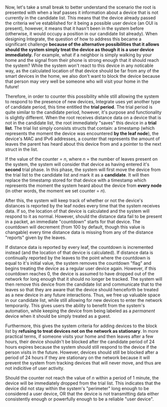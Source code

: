 Now, let's take a small break to better understand the scenario the root is presented with when a leaf passes it information about a device that is not currently in the candidate list. This means that the device already passed the criteria we've established for it being a possible user device (an OUI is present), however, it means that it hasn't been in the system before (otherwise, it would occupy a position in our candidate list already). When designing Integrate, the question of how to address this became a significant challenge **because of the alternative possibilities that it allows should the system simply treat the device as though it is a user device immediately.** For example, what if a neighbor is simply walking by your home and the signal from their phone is strong enough that it should reach the system? While the system won't react to this device in any noticable way, as the calculated location of that device should be far from any of the smart devices in the home, we also don't want to block the device because that person may very well be someone who will visit your home in the future!

Therefore, in order to counter this possibility while still allowing the system to respond to the presence of new devices, Integrate uses yet another type of candidate period, this time entitled the **trial period**. The trial period is quite similar to the candidate period, however, it's purpose and functionality is slightly different. When the root receives distance data on a device that is not in the candidate list, the root immediately "saves" this device in a **trial list**. The trial list simply consists structs that contain: a timestamp (which represents the moment the device was encountered **by the leaf node**), the device's MAC and IPv6 addresses, a counter that represents the amount of leaves the parent has heard about this device from and a pointer to the next struct in the list. 

If the value of the counter = *n*, where *n* = the number of leaves present on the system, the system will consider that device as having entered it's **second** trial phase. In this phase, the system will first move the device from the trial list to the candidate list and mark it as a **candidate**. It will then replace the timestamp stored for that device with a timestamp which represents the moment the system heard about the device from **every node** (in other words, the moment we set counter = *n*). 

After this, the system will keep track of whether or not the device's distances is reported by the leaf nodes every time that the system receives data. If so, the location of that device is calculated and the system will respond to it as normal. However, should the distance data fail to be present in a packet, an immediate "countdown" starts for that device. The countdown will decrement (from 100 by default, though this value is changable) every time distance data is missing from any of the distance "reports" given by the leaves. 

If distance data is reported by every leaf, the countdown is incremented instead (and the location of that device is calculated). If distance data is continually reported by the leaves to the point where the countdown is equal to it's initial value, the system removes the countdown "flag" and begins treating the device as a regular user device again. However, if this countdown reaches 0, the device is assumed to have dropped out of the network for long enough that it should no longer be tracked. The system will then remove this device from the candidate list and communicate that to the leaves so that they are aware that the device should henceforth be treated as a new device in any future interactions. Thus, we free up valuable space in our candidate list, while still allowing for new devices to enter the network temporarily. This gives users the ability to benefit from the system's automation, while keeping the device from being labeled as a *permanent* device when it should be simply treated as a guest. 

Furthermore, this gives the system criteria for adding devices to the block list by **refusing to treat devices not on the network as stationary**. In more practical terms, if someone visits your home and then leaves after a few hours, their device shouldn't be blocked after the candidate period of 24 hours expires because the system should still respond to the device if the person visits in the future. However, devices should still be blocked after a period of 24 hours if they are stationary on the network because it will prevent the system from tracking devices that will never move, and thus are not indicitive of user activity. 

Should the counter not reach the value of *n* within a period of 1 minute, the device will be immediately dropped from the trial list. This indicates that the device did not stay within the system's "perimeter" long enough to be considered a user device, OR that the device is not transmitting data either consistently enough or powerfully enough to be a reliable "user device". 

